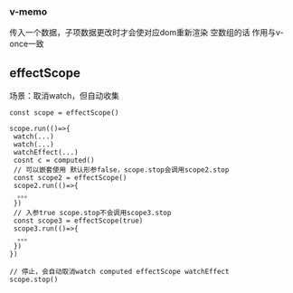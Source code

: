 ### v-memo

传入一个数据，子项数据更改时才会使对应dom重新渲染
空数组的话 作用与v-once一致

## effectScope

场景：取消watch，但自动收集

```
const scope = effectScope()

scope.run(()=>{
 watch(...)
 watch(...)
 watchEffect(...)
 cosnt c = computed()
 // 可以嵌套使用 默认形参false，scope.stop会调用scope2.stop
 const scope2 = effectScope()
 scope2.run(()=>{
  。。。
 })
 // 入参true scope.stop不会调用scope3.stop
 const scope3 = effectScope(true)
 scope3.run(()=>{
  。。。
 })
})

// 停止，会自动取消watch computed effectScope watchEffect
scope.stop()
```
